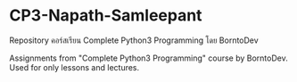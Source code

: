 # CP3-Napath-Samleepant
Repository คอร์สเรียน Complete Python3 Programming โดย BorntoDev

Assignments from "Complete Python3 Programming" course by BorntoDev. Used for only lessons and lectures.
